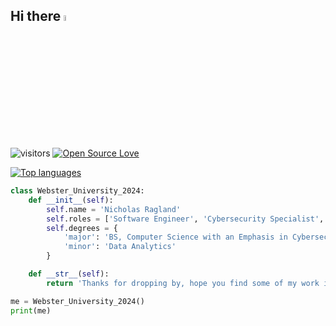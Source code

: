 ## Hi there <a href="https://www.gautamkrishnar.com/"><img src="https://media.giphy.com/media/hvRJCLFzcasrR4ia7z/giphy.gif" width="5%"></a>

![visitors](https://visitor-badge.laobi.icu/badge?page_id=nragland37.nragland37)
[![Open Source Love](https://badges.frapsoft.com/os/v1/open-source.svg?v=102)](https://github.com/ellerbrock/open-source-badge/)

<a href="https://github.com/nragland37">
  <img src="https://github-readme-stats.vercel.app/api/top-langs/?username=nragland37&layout=compact&theme=transparent&langs_count=10&bg_color=00000000&title_color=cccccc&text_color=bbbbbb&hide_border=true&cache_seconds=86400&hide=html,css" alt="Top languages"/>
</a> 

<!--

<a href="https://github.com/nragland37">
  <img src="https://github-readme-stats-i6qf-guerraps-projects.vercel.app/api?username=nragland37&theme=calm&show_icons=true&bg_color=00000000&title_color=ffffff&border_color=00000000" />
</a>

-->

```python
class Webster_University_2024:
    def __init__(self):
        self.name = 'Nicholas Ragland'
        self.roles = ['Software Engineer', 'Cybersecurity Specialist', 'Data Analyst', 'Full Stack Developer']
        self.degrees = {
            'major': 'BS, Computer Science with an Emphasis in Cybersecurity',
            'minor': 'Data Analytics'
        }

    def __str__(self):
        return 'Thanks for dropping by, hope you find some of my work interesting'

me = Webster_University_2024()
print(me)
```

<!--
**nragland37/nragland37** is a ✨ _special_ ✨ repository because its `README.md` (this file) appears on your GitHub profile.

Here are some ideas to get you started:

- 🔭 I’m currently working on ...
- 🌱 I’m currently learning ...
- 👯 I’m looking to collaborate on ...
- 🤔 I’m looking for help with ...
- 💬 Ask me about ...
- 📫 How to reach me: ...
- 😄 Pronouns: ...
- ⚡ Fun fact: ...
-->
